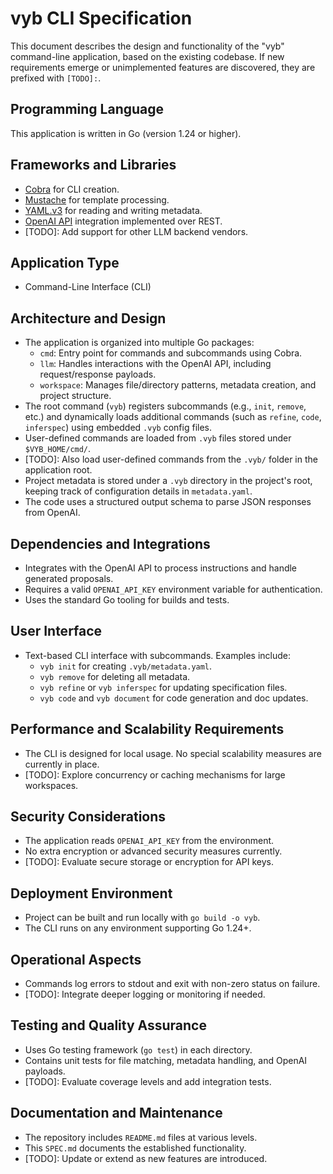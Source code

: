 # vyb CLI Specification

This document describes the design and functionality of the
"vyb" command-line application, based on the existing codebase. If new
requirements emerge or unimplemented features are discovered, they are
prefixed with `[TODO]:`.

## Programming Language

This application is written in Go (version 1.24 or higher).

## Frameworks and Libraries

- [Cobra](https://github.com/spf13/cobra) for CLI creation.
- [Mustache](https://github.com/cbroglie/mustache) for template
  processing.
- [YAML.v3](https://pkg.go.dev/gopkg.in/yaml.v3) for reading and
  writing metadata.
- [OpenAI API](https://openai.com/) integration implemented over REST.
- [TODO]: Add support for other LLM backend vendors. 


## Application Type

- Command-Line Interface (CLI)

## Architecture and Design

- The application is organized into multiple Go packages:
  - `cmd`: Entry point for commands and subcommands using Cobra.
  - `llm`: Handles interactions with the OpenAI API, including
    request/response payloads.
  - `workspace`: Manages file/directory patterns, metadata creation,
    and project structure.
- The root command (`vyb`) registers subcommands (e.g., `init`,
  `remove`, etc.) and dynamically loads additional commands (such as
  `refine`, `code`, `inferspec`) using embedded `.vyb` config files.
- User-defined commands are loaded from `.vyb` files stored under `$VYB_HOME/cmd/`.
- [TODO]: Also load user-defined commands from the `.vyb/` folder in the application root.
- Project metadata is stored under a `.vyb` directory in the project's
  root, keeping track of configuration details in `metadata.yaml`.
- The code uses a structured output schema to parse JSON responses from
  OpenAI.

## Dependencies and Integrations

- Integrates with the OpenAI API to process instructions and handle
  generated proposals.
- Requires a valid `OPENAI_API_KEY` environment variable for
  authentication.
- Uses the standard Go tooling for builds and tests.

## User Interface

- Text-based CLI interface with subcommands. Examples include:
  - `vyb init` for creating `.vyb/metadata.yaml`.
  - `vyb remove` for deleting all metadata.
  - `vyb refine` or `vyb inferspec` for updating specification files.
  - `vyb code` and `vyb document` for code generation and doc updates.

## Performance and Scalability Requirements

- The CLI is designed for local usage. No special scalability measures
  are currently in place.
- [TODO]: Explore concurrency or caching mechanisms for large
  workspaces.

## Security Considerations

- The application reads `OPENAI_API_KEY` from the environment.
- No extra encryption or advanced security measures currently.
- [TODO]: Evaluate secure storage or encryption for API keys.

## Deployment Environment

- Project can be built and run locally with `go build -o vyb`.
- The CLI runs on any environment supporting Go 1.24+.

## Operational Aspects

- Commands log errors to stdout and exit with non-zero status on
  failure.
- [TODO]: Integrate deeper logging or monitoring if needed.

## Testing and Quality Assurance

- Uses Go testing framework (`go test`) in each directory.
- Contains unit tests for file matching, metadata handling, and
  OpenAI payloads.
- [TODO]: Evaluate coverage levels and add integration tests.

## Documentation and Maintenance

- The repository includes `README.md` files at various levels.
- This `SPEC.md` documents the established functionality.
- [TODO]: Update or extend as new features are introduced.
